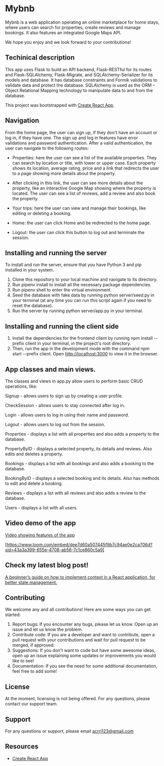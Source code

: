 # Mybnb

Mybnb is a web application operating an online marketplace for home stays, where users can search for properties, create reviews and manage bookings. It also features an integrated Google Maps API.

We hope you enjoy and we look forward to your contributions!

## Techinical description

This app uses Flask to build an API backend, Flask-RESTful for its routes and Flask-SQLAlchemy, Flask-Migrate, and SQLAlchemy-Serializer for its models and database. It has database constraints and Formik validations to validate data and protect the database. SQLAlchemy is used as the ORM – Object Relational Mapping technology to manipulate data to and from the database. 

This project was bootstrapped with [Create React App](https://github.com/facebook/create-react-app).

## Navigation

From the home page, the user can sign up, if they don't have an account or log in, if they have one. The sign up and log in features have error validations and password authentication. After a valid authentication, the user can navigate to the following routes:

- Properties: here the user can see a list of the available properties. They can search by location or title, with lower or upper case. Each property shows its location, average rating, price and a link that redirects the user to a page showing more details about the property. 

- After clicking in this link, the user can see more details about the property, like an interactive Google Map showing where the property is located. The user can see a list of reviews, add a review and also book the property. 

- Your trips: here the user can view and manage their bookings, like editing or deleting a booking. 

- Home: the user can click Home and be redirected to the home page.

- Logout: the user can click this button to log out and terminate the session.

## Installing and running the server

To install and run the server, ensure that you have Python 3 and pip installed in your system.

1. Clone this repository to your local machine and navigate to its directory.
2. Run pipenv install to install all the necessary package dependencies.
3. Run pipenv shell to enter the virtual environment.
4. Seed the database with fake data by running python server/seed.py in your terminal (at any time you can run this script again if you need to reset the database).
5. Run the server by running python server/app.py in your terminal.

## Installing and running the client side

1. Install the dependencies for the frontend client by running npm install --prefix client in your terminal, in the project's root directory.
2. Then, run the app in the development mode with the command npm start --prefix client. Open [http://localhost:3000](http://localhost:3000) to view it in the browser.

## App classes and main views.

The classes and views in app.py allow users to perform basic CRUD operations, like: 

Signup - allows users to sign up by creating a user profile.

CheckSession - allows users to stay connected after log in. 

Login - allows users to log in using their name and password.

Logout - allows users to log out from the session.

Properties - displays a list with all properties and also adds a property to the database.

PropertyByID - displays a selected property, its details and reviews. Also edits and deletes a property.

Bookings - displays a list with all bookings and also adds a booking to the database.

BookingByID - displays a selected booking and its details. Also has methods to edit and delete a booking.

Reviews - displays a list with all reviews and also adds a review to the database.

Users - displays a list with all users.

 ## Video demo of the app

[Video showing features of the app](https://www.loom.com/share/dee7d60a507445f9b7c94ae0e2ca706d?sid=0080d0f6-abc5-40b0-86ce-47fd7a5dc512)

[https://www.loom.com/embed/dee7d60a507445f9b7c94ae0e2ca706d?sid=43a3a399-655e-4708-ab56-7c1ce860c5a9]

## Check my latest blog post! 

[A beginner’s guide on how to implement context in a React application, for better state management.](https://medium.com/@anna-cole/a-beginners-guide-on-how-to-implement-context-in-a-react-application-for-better-state-management-06e52897715d)

## Contributing
We welcome any and all contributions! Here are some ways you can get started:
1. Report bugs: If you encounter any bugs, please let us know. Open up an issue and let us know the problem.
2. Contribute code: If you are a developer and want to contribute, open a pull request with your contributions and wait for pull request to be merged, if approved. 
3. Suggestions: If you don't want to code but have some awesome ideas, open up an issue explaining some updates or improvements you would like to see!
4. Documentation: If you see the need for some additional documentation, feel free to add some!

## License

At the moment, licensing is not being offered. For any questions, please contact our support team.

## Support

For any questions or support, please email acrrj123@gmail.com

## Resources

- [Create React App](https://github.com/facebook/create-react-app)



